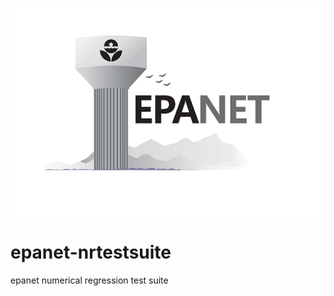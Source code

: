 
<p align="center">
  <img src="https://raw.githubusercontent.com/michaeltryby/epanet-image/master/src/logo.png"/>
</p> 


# epanet-nrtestsuite

epanet numerical regression test suite
